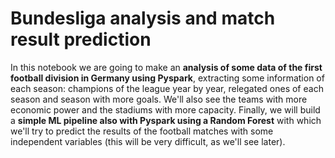# Bundesliga analysis and match result prediction 

In this notebook we are going to make an **analysis of some data of the first football division in Germany using Pyspark**, extracting some information of each season: champions of the league year by year, relegated ones of each season and season with more goals. We'll also see the teams with more economic power and the stadiums with more capacity. Finally, we will build a **simple ML pipeline also with Pyspark using a Random Forest** with which we'll try to predict the results of the football matches with some independent variables (this will be very difficult, as we'll see later).
